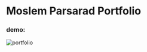 # Moslem Parsarad Portfolio

### demo: 

![portfolio](https://user-images.githubusercontent.com/106442687/177119003-dd44c6de-0e71-4108-8e9c-45c65530dc42.gif)
